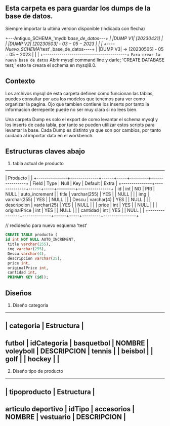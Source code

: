 ## Esta carpeta es para guardar los dumps de la base de datos.
Siempre importar la ultima version disponible (indicada con flecha)

+---Antiguo_SCHEMA_'mydb'_base_de_datos---+
| |DUMP V1| [20230421]                    |
| |DUMP V2| [20230503] - $03-05-2023$     |
|                                         |
+----Nuevo_SCHEMA_'test'_base_de_datos----+
| |DUMP V3| -> [20230505] - $05-05-2023$  |
|                                         |
+-----------------------------------------+
`Para crear la nueva base de datos`
Abrir mysql command line y darle; 'CREATE DATABASE test;'
esto te creara el schema en mysql8.0.

## Contexto
Los archivos mysql de esta carpeta definen como funcionan las tablas, puedes
consultar por aca los modelos que tenemos para ver como organizar la pagina.
Ojo que tambien contiene los inserts por tanto la informacion derrepente puede
no ser muy clara si no lees bien.

Una carpeta Dump es solo el export de como levantar el schema mysql y los inserts
de cada tabla, por tanto se pueden utilizar estos scripts para levantar la base.
Cada Dump es distinto ya que son por cambios, por tanto cuidado al importar data
en el workbench.

## Estructuras claves abajo
1. tabla actual de producto
------------------------------------------------------------------------
| Producto |                                                           |
+---------------+--------------+------+-----+---------+----------------+
| Field         | Type         | Null | Key | Default | Extra          |
+---------------+--------------+------+-----+---------+----------------+
| id            | int          | NO   | PRI | NULL    | auto_increment |
| title         | varchar(255) | YES  |     | NULL    |                |
| img           | varchar(255) | YES  |     | NULL    |                |
| Descu         | varchar(4)   | YES  |     | NULL    |                |
| descripcion   | varchar(25)  | YES  |     | NULL    |                |
| price         | int          | YES  |     | NULL    |                |
| originalPrice | int          | YES  |     | NULL    |                |
| cantidad      | int          | YES  |     | NULL    |                |
+---------------+--------------+------+-----+---------+----------------+

// redidesño para nuevo esquema 'test'
```sql
CREATE TABLE producto (
id int NOT NULL AUTO_INCREMENT,
 title varchar(255),
 img varchar(255),
 Descu varchar(4),
 descripcion varchar(25),
 price int, 
 originalPrice int, 
 cantidad int,
 PRIMARY KEY (id));
```

## Diseños
1. Diseño categoria
-----------------------------------------
|      categoria      |    Estructura   |
-----------------------------------------
futbol                | idCategoria     |
basquetbol            | NOMBRE          |
voleyboll             | DESCRIPCION     |
tennis                |                 |
beisbol               |                 |
golf                  |                 |
hockey                |                 |
-----------------------------------------

2. Diseño tipo de producto
-----------------------------------------
|    tipoproducto     |    Estructura   |
-----------------------------------------
articulo deportivo    | idTipo          |
accesorios            | NOMBRE          |
vestuario             | DESCRIPCION     |
-----------------------------------------